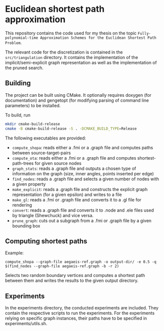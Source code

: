 # Euclidean shortest path approximation

This repository contains the code used for my thesis on the topic
`Fully-polynomial-time Approximation Schemes for the Euclidean Shortest Path Problem`.

The relevant code for the discretization is contained in the `src/triangulation` directory.
It contains the implementation of the implicit/semi-explicit graph representation 
as well as the implementation of the pruned search.

## Building
The project can be built using CMake.
It optionally requires doxygen (for documentation) and gengetopt (for modifying parsing of command line parameters) to be installed.

To build, run
```sh
mkdir cmake-build-release
cmake -B cmake-build-release -S . -DCMAKE_BUILD_TYPE=Release
```

The following executables are provided:

- `compute_shopa`: reads either a .fmi or a .graph file and computes paths between source-target-pairs
- `compute_ota`: reads either a .fmi or a .graph file and computes shortest-path-trees for given source nodes
- `graph_stats`: reads a .graph file and outputs a chosen type of information on the graph (size, inner angles, points inserted per edge)
- `find_nodes`: reads a .graph file and selects a given number of nodes with a given property
- `make_explicit`: reads a .graph file and constructs the explicit graph representation (for a given epsilon) and writes to a file
- `make_gl`: reads a .fmi or .graph file and converts it to a .gl file for rendering
- `convert`: reads a .graph file and converts it to .node and .ele files used by triangle (Shewchuck) and vice versa.
- `prune_graph`: cuts out a subgraph from a .fmi or .graph file by a given bounding box

## Computing shortest paths
Example:
```
compute_shopa --graph-file aegaeis-ref.graph -o output-dir/ -e 0.5 -q $(find_nodes --graph-file aegaeis-ref.graph -b -r 2)
```
Selects two random boundary vertices and computes a shortest path between them and writes the results to the given output directory.

## Experiments

In the experiments directory, the conducted experiments are included. They contain the respective scripts to run the experiments. For the experiments relying on specific graph instances, their paths have to be specified in experiments/utils.sh.

